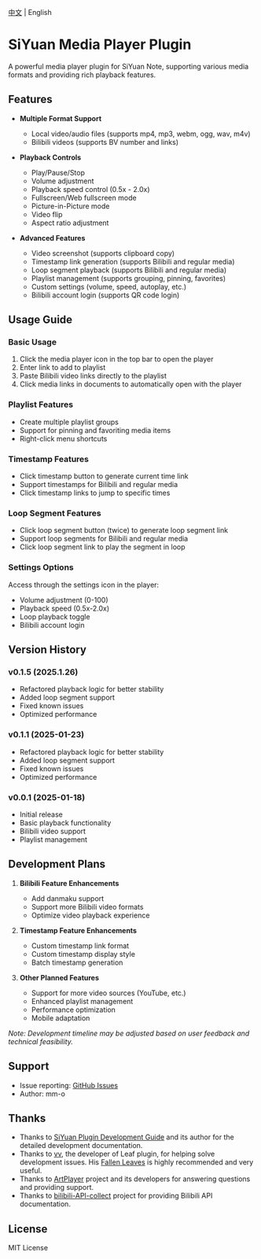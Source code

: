 [中文](README_zh_CN.md) | English
# SiYuan Media Player Plugin

A powerful media player plugin for SiYuan Note, supporting various media formats and providing rich playback features.

## Features

- **Multiple Format Support**
  - Local video/audio files (supports mp4, mp3, webm, ogg, wav, m4v)
  - Bilibili videos (supports BV number and links)

- **Playback Controls**
  - Play/Pause/Stop
  - Volume adjustment
  - Playback speed control (0.5x - 2.0x)
  - Fullscreen/Web fullscreen mode
  - Picture-in-Picture mode
  - Video flip
  - Aspect ratio adjustment

- **Advanced Features**
  - Video screenshot (supports clipboard copy)
  - Timestamp link generation (supports Bilibili and regular media)
  - Loop segment playback (supports Bilibili and regular media)
  - Playlist management (supports grouping, pinning, favorites)
  - Custom settings (volume, speed, autoplay, etc.)
  - Bilibili account login (supports QR code login)

## Usage Guide

### Basic Usage
1. Click the media player icon in the top bar to open the player
2. Enter link to add to playlist
3. Paste Bilibili video links directly to the playlist
4. Click media links in documents to automatically open with the player

### Playlist Features
- Create multiple playlist groups
- Support for pinning and favoriting media items
- Right-click menu shortcuts

### Timestamp Features
- Click timestamp button to generate current time link
- Support timestamps for Bilibili and regular media
- Click timestamp links to jump to specific times

### Loop Segment Features
- Click loop segment button (twice) to generate loop segment link
- Support loop segments for Bilibili and regular media
- Click loop segment link to play the segment in loop

### Settings Options
Access through the settings icon in the player:
- Volume adjustment (0-100)
- Playback speed (0.5x-2.0x)
- Loop playback toggle
- Bilibili account login

## Version History

### v0.1.5 (2025.1.26)
- Refactored playback logic for better stability
- Added loop segment support
- Fixed known issues
- Optimized performance

### v0.1.1 (2025-01-23)
- Refactored playback logic for better stability
- Added loop segment support
- Fixed known issues
- Optimized performance

### v0.0.1 (2025-01-18)
- Initial release
- Basic playback functionality
- Bilibili video support
- Playlist management

## Development Plans

1. **Bilibili Feature Enhancements**
   - Add danmaku support
   - Support more Bilibili video formats
   - Optimize video playback experience

2. **Timestamp Feature Enhancements**
   - Custom timestamp link format
   - Custom timestamp display style
   - Batch timestamp generation

3. **Other Planned Features**
   - Support for more video sources (YouTube, etc.)
   - Enhanced playlist management
   - Performance optimization
   - Mobile adaptation

*Note: Development timeline may be adjusted based on user feedback and technical feasibility.*

## Support

- Issue reporting: [GitHub Issues](https://github.com/mm-o/siyuan-media-player/issues)
- Author: mm-o

## Thanks

- Thanks to [SiYuan Plugin Development Guide](https://ld246.com/article/1723732790981#START-UP) and its author for the detailed development documentation.
- Thanks to [vv](https://github.com/Wetoria), the developer of Leaf plugin, for helping solve development issues. His [Fallen Leaves](https://simplest-frontend.feishu.cn/docx/B3NndXHi7oLLXJxnxQmcczRsnse) is highly recommended and very useful.
- Thanks to [ArtPlayer](https://artplayer.org/document/) project and its developers for answering questions and providing support.
- Thanks to [bilibili-API-collect](https://socialsisteryi.github.io/bilibili-API-collect/) project for providing Bilibili API documentation.

## License

MIT License


